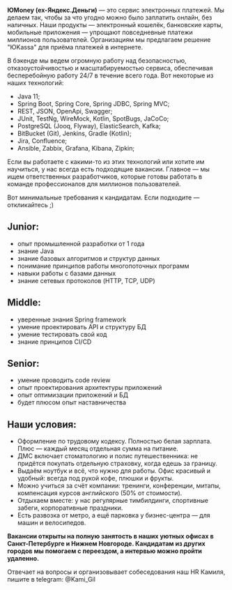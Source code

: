 **ЮMoney (ex-Яндекс.Деньги)** — это сервис электронных платежей. Мы делаем так, чтобы за что угодно можно было заплатить онлайн, без наличных. Наши продукты — электронный кошелёк, банковские карты, мобильные приложения — упрощают повседневные платежи миллионов пользователей. Организациям мы предлагаем решение "ЮKassa" для приёма платежей в интернете.
 
В бэкенде мы ведем огромную работу над безопасностью, отказоустойчивостью и масштабируемостью сервиса, обеспечивая бесперебойную работу 24/7 в течение всего года. Вот некоторые из наших технологий:
* Java 11;
* Spring Boot, Spring Core, Spring JDBC, Spring MVC;
* REST, JSON, OpenApi, Swagger;
* JUnit, TestNg, WireMock, Kotlin, SpotBugs, JaCoCo;
* PostgreSQL (Jooq, Flyway), ElasticSearch, Kafka;
* BitBucket (Git), Jenkins, Gradle (Kotlin);
* Jira, Confluence;
* Ansible, Zabbix, Grafana, Kibana, Zipkin;
 
Если вы работаете с какими-то из этих технологий или хотите им научиться, у нас всегда есть подходящие вакансии. Главное — мы ищем ответственных разработчиков, которые готовы работать в команде профессионалов для миллионов пользователей.

Вот минимальные требования к кандидатам. Если подходите — откликайтесь ;)
 
## Junior:
* опыт промышленной разработки от 1 года
* знание Java
* знание базовых алгоритмов и структур данных
* понимание принципов работы многопоточных программ
* навыки работы с базами данных
* знание сетевых протоколов (HTTP, TCP, UDP)
## Middle:
* уверенные знания Spring framework
* умение проектировать API и структуру БД
* умение тестировать свой код
* знание принципов CI/CD
## Senior:
* умение проводить code review
* опыт проектирования архитектуры приложений
* опыт оптимизации приложений и БД
* будет плюсом опыт наставничества
 
 
## Наши условия:
* Оформление по трудовому кодексу. Полностью белая зарплата. Плюс — каждый месяц отдельная сумма на питание.
* ДМС включает стоматологию и полис путешественника: не придётся покупать отдельную страховку, когда едешь за границу.
* Выдаём ноутбук и всё, что нужно для работы. Офис красивый и удобный: всегда под рукой кофе, плюшки и фрукты.
* Можно учиться за счёт компании: тренинги, конференции, митапы, компенсация курсов английского (50% от стоимости).
* Отдыхаем вместе: у нас регулярные тимбилдинги, спортивные забеги, корпоративные праздники.
* Есть развозка от метро, а ещё парковка у бизнес-центра — для машин и велосипедов.

**Вакансии открыты на полную занятость в наших уютных офисах в Санкт-Петербурге и Нижнем Новгороде.
Кандидатам из других городов мы помогаем с переездом, а интервью можно пройти удаленно.** 

Отвечает на вопросы и организовывает собеседования наш HR Камиля, пишите в telegram: @Kami_Gil
